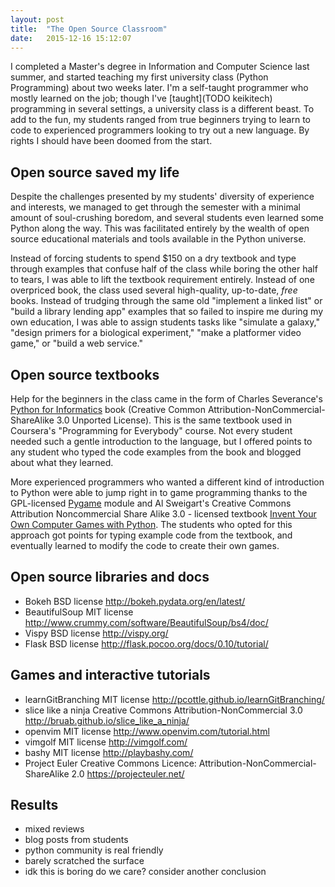 ```yaml
---
layout: post
title:  "The Open Source Classroom"
date:   2015-12-16 15:12:07
---
```


I completed a Master's degree in Information and Computer Science last summer, and started teaching my first university class (Python Programming) about two weeks later. I'm a self-taught programmer who mostly learned on the job; though I've [taught](TODO keikitech) programming in several settings, a university class is a different beast. To add to the fun, my students ranged from true beginners trying to learn to code to experienced programmers looking to try out a new language. By rights I should have been doomed from the start.

## Open source saved my life

Despite the challenges presented by my students' diversity of experience and interests, we managed to get through the semester with a minimal amount of soul-crushing boredom, and several students even learned some Python along the way. This was facilitated entirely by the wealth of open source educational materials and tools available in the Python universe. 

Instead of forcing students to spend $150 on a dry textbook and type through examples that confuse half of the class while boring the other half to tears, I was able to lift the textbook requirement entirely. Instead of one overpriced book, the class used several high-quality, up-to-date, *free* books. Instead of trudging through the same old "implement a linked list" or "build a library lending app" examples that so failed to inspire me during my own education, I was able to assign students tasks like "simulate a galaxy," "design primers for a biological experiment," "make a platformer video game," or "build a web service."

## Open source textbooks

Help for the beginners in the class came in the form of Charles Severance's [Python for Informatics](http://www.pythonlearn.com/html-270/) book (Creative Common Attribution-NonCommercial-ShareAlike 3.0 Unported License). This is the same textbook used in Coursera's "Programming for Everybody" course. Not every student needed such a gentle introduction to the language, but I offered points to any student who typed the code examples from the book and blogged about what they learned.

More experienced programmers who wanted a different kind of introduction to Python were able to jump right in to game programming thanks to the GPL-licensed [Pygame](http://www.pygame.org) module and Al Sweigart's Creative Commons Attribution Noncommercial Share Alike 3.0 - licensed textbook [Invent Your Own Computer Games with Python](http://inventwithpython.com/chapters/). The students who opted for this approach got points for typing example code from the textbook, and eventually learned to modify the code to create their own games.

## Open source libraries and docs

- Bokeh BSD license http://bokeh.pydata.org/en/latest/
- BeautifulSoup MIT license http://www.crummy.com/software/BeautifulSoup/bs4/doc/
- Vispy BSD license http://vispy.org/
- Flask BSD license http://flask.pocoo.org/docs/0.10/tutorial/


## Games and interactive tutorials

- learnGitBranching MIT license http://pcottle.github.io/learnGitBranching/
- slice like a ninja Creative Commons Attribution-NonCommercial 3.0 http://bruab.github.io/slice_like_a_ninja/
- openvim MIT license http://www.openvim.com/tutorial.html
- vimgolf MIT license http://vimgolf.com/
- bashy MIT license http://playbashy.com/
- Project Euler Creative Commons Licence: Attribution-NonCommercial-ShareAlike 2.0 https://projecteuler.net/

## Results

- mixed reviews
- blog posts from students
- python community is real friendly
- barely scratched the surface
- idk this is boring do we care? consider another conclusion
